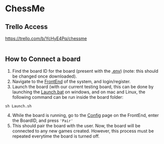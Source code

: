 # ChessMe
## Trello Access
https://trello.com/b/YcHyE4Pq/chessme
<br/><br/>
## How to Connect a board
1. Find the board ID for the board (present with the [.env](board/.env)) (note: this should be changed once downloaded).
2. Navigate to the [FrontEnd](http://chessme.freemyip.com/register) of the system, and login/register.
3. Launch the board (with our current testing board, this can be done by launching the [Launch.bat](board/launch.bat) on windows, and on mac and Linux, the following command can be run inside the board folder:
  ```  
  sh Launch.sh
  ```
4. While the board is running, go to the [Config](http://chessme.freemyip.com/configuration) page on the FrontEnd, enter the BoardID, and press `'Pair'`
5. This should pair the board with the user. Now, the board will be connected to any new games created. However, this process must be repeated everytime the board is turned off.
